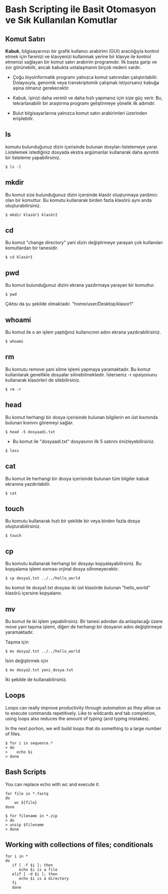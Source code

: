# Bash Scripting ile Basit Otomasyon ve Sık Kullanılan Komutlar
## Komut Satırı

**Kabuk**, bilgisayarınızı bir grafik kullanıcı arabirimi (GUI) aracılığıyla kontrol etmek için farenizi ve klavyenizi kullanmak yerine bir klavye ile kontrol etmenizi sağlayan bir komut satırı arabirim programıdır. İlk başta garip ve zor görünebilir, ancak kabukta ustalaşmanın birçok nedeni vardır.

* Çoğu biyoinformatik programı yalnızca komut satırından çalıştırılabilir. Dolayısıyla, genomik veya transkriptomik çalışmak istiyorsanız kabuğa aşina olmanız gerekecektir.
* Kabuk, işinizi daha verimli ve daha hızlı yapmanız için size güç verir. Bu, tekrarlanabilir bir araştırma programı geliştirmeye yönelik ilk adımdır.

* Bulut bilgisayarlarına yalnızca komut satırı arabirimleri üzerinden erişilebilir.


## ls 
komutu bulunduğunuz dizin içerisinde bulunan dosyları listelemeye yarar. Listelemek istediğiniz dosyada
ekstra argümanlar kullanarak daha ayrıntılı bir listeleme yapabilirsiniz.

~~~ {.bash}
$ ls -l
~~~

## mkdir
Bu komut size bulunduğunuz dizin içersinde klasör oluşturmaya yardımcı olan bir komuttur.
Bu komutu kullanarak birden fazla klasörü aynı anda oluşturabilirsiniz.

~~~ {.bash}
$ mkdir klasör1 klasör2
~~~

## cd 
Bu komut "change directory" yani dizin değiştirmeye yarayan çok kullanılan komutlardan bir tanesidir. 

~~~ {.bash}
$ cd klasör1
~~~

## pwd
Bu komut bulunduğunuz dizini ekrana yazdırmaya yarayan bir komuttur. 
~~~ {.bash}
$ pwd
~~~
Çıktısı da şu şekilde olmaktadır. "home/user/Desktop/klasor1"

## whoami
Bu komut ile o an işlem yaptığınız kullanıcının adını ekrana yazdırabilirsiniz.
~~~ {.bash}
$ whoami
~~~

## rm
Bu komutu remove yani silme işlemi yapmaya yaramaktadır. Bu komut kullanılarak genellikle dosyalar silinebilmektedir.
İsterseniz -r opsiyonunu kullanarak klasörleri de silebilirsiniz.
~~~ {.bash}
$ rm -r
~~~

## head
Bu komut herhangi bir dosya içerisinde bulunan bilgilerin en üst kısmında bulunan kısmını göremeyi sağlar.

~~~ {.bash}
$ head -5 dosyaadi.txt
~~~
* Bu komut ile "dosyaadi.txt" dosyasının ilk 5 satırını önizleyebilirsiniz.

~~~ {.bash}
$ less
~~~

## cat
Bu komut ile herhangi bir dosya içerisinde bulunan tüm bilgiler kabuk ekranına yazdırılabilir.

~~~ {.bash}
$ cat
~~~


## touch
Bu komutu kullanarak hızlı bir şekilde bir veya birden fazla dosya oluşturabilirsiniz.

~~~ {.bash}
$ touch
~~~

## cp
Bu komutu kullanarak herhangi bir dosyayı kopyalayabilirsiniz. Bu kopyalama işlemi sonrası orjinal dosya silinmeyecektir.

~~~ {.bash}
$ cp dosya1.txt ../../hello_world
~~~
bu komut ile dosya1.txt dosyası iki üst klasörde bulunan "hello_world" klasörü içersine kopyalanır.

## mv
Bu komut ile iki işlem yapabilirsiniz. Bir tanesi adından da anlaşılacağı üzere move yani taşıma işlemi, diğeri de herhangi bir dosyanın adını değiştirmeye yaramaktadır. 

Taşıma için 
~~~ {.bash}
$ mv dosya2.txt ../../hello_world
~~~
İsim değiştirmek için
~~~ {.bash}
$ mv dosya2.txt yeni_dosya.txt
~~~

İki şekilde de kullanabilirsiniz.




## Loops
Loops can really improve productivity through automation as they allow us to execute commands repetitively. Like to wildcards and tab completion, using loops also reduces the amount of typing (and typing mistakes).

In the next portion, we will build loops that do something to a large number of files.

~~~ {.bash}
$ for i in sequence.*
> do
>    echo $i
> done
~~~



## Bash Scripts

You can replace echo with wc and execute it.

~~~ {.bash}
for file in *.fastq
do
	wc ${file}
done
~~~

~~~ {.bash}
$ for filename in *.zip
> do
> unzip $filename
> done
~~~

## Working with collections of files; conditionals

~~~ {.bash}
for i in *
do
   if [ -f $i ]; then
      echo $i is a file
   elif [ -d $i ]; then
      echo $i is a directory
   fi
   done
~~~




